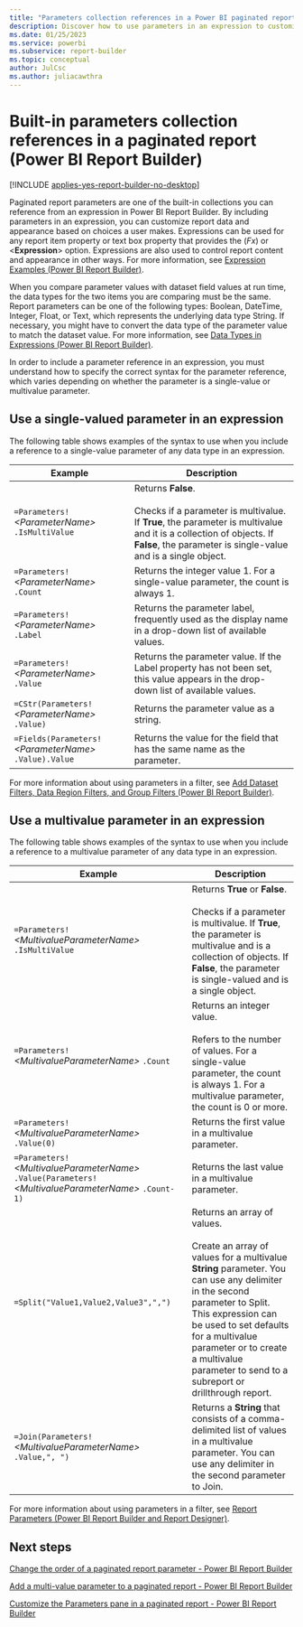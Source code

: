 ```yaml
---
title: "Parameters collection references in a Power BI paginated report | Microsoft Docs"
description: Discover how to use parameters in an expression to customize paginated report data and appearance based on user choices in Power BI Report Builder. 
ms.date: 01/25/2023
ms.service: powerbi
ms.subservice: report-builder
ms.topic: conceptual
author: JulCsc
ms.author: juliacawthra
---
```

# Built-in parameters collection references in a paginated report (Power BI Report Builder)

[!INCLUDE [applies-yes-report-builder-no-desktop](../../includes/applies-yes-report-builder-no-desktop.md)]

  Paginated report parameters are one of the built-in collections you can reference from an expression in Power BI Report Builder. By including parameters in an expression, you can customize report data and appearance based on choices a user makes. Expressions can be used for any report item property or text box property that provides the (*Fx*) or \<**Expression**> option. Expressions are also used to control report content and appearance in other ways. For more information, see [Expression Examples &#40;Power BI Report Builder&#41;](/sql/reporting-services/report-design/expression-examples-report-builder-and-ssrs).  
  
 When you compare parameter values with dataset field values at run time, the data types for the two items you are comparing must be the same. Report parameters can be one of the following types: Boolean, DateTime, Integer, Float, or Text, which represents the underlying data type String. If necessary, you might have to convert the data type of the parameter value to match the dataset value. For more information, see [Data Types in Expressions &#40;Power BI Report Builder&#41;](/sql/reporting-services/report-design/data-types-in-expressions-report-builder-and-ssrs).  
  
 In order to include a parameter reference in an expression, you must understand how to specify the correct syntax for the parameter reference, which varies depending on whether the parameter is a single-value or multivalue parameter.  
 
##  <a name="Single"></a> Use a single-valued parameter in an expression  
 The following table shows examples of the syntax to use when you include a reference to a single-value parameter of any data type in an expression.  
  
|Example|Description|  
|-------------|-----------------|  
|`=Parameters!` *\<ParameterName>* `.IsMultiValue`|Returns **False**.<br /><br /> Checks if a parameter is multivalue. If **True**, the parameter is multivalue and it is a collection of objects. If **False**, the parameter is single-value and is a single object.|  
|`=Parameters!` *\<ParameterName>* `.Count`|Returns the integer value 1. For a single-value parameter, the count is always 1.|  
|`=Parameters!` *\<ParameterName>* `.Label`|Returns the parameter label, frequently used as the display name in a drop-down list of available values.|  
|`=Parameters!` *\<ParameterName>* `.Value`|Returns the parameter value. If the Label property has not been set, this value appears in the drop-down list of available values.|  
|`=CStr(Parameters!`  *\<ParameterName>* `.Value)`|Returns the parameter value as a string.|  
|`=Fields(Parameters!` *\<ParameterName>* `.Value).Value`|Returns the value for the field that has the same name as the parameter.|  
  
 For more information about using parameters in a filter, see [Add Dataset Filters, Data Region Filters, and Group Filters &#40;Power BI Report Builder&#41;](/sql/reporting-services/report-design/add-dataset-filters-data-region-filters-and-group-filters).  
  
##  <a name="Multi"></a> Use a multivalue parameter in an expression  
 The following table shows examples of the syntax to use when you include a reference to a multivalue parameter of any data type in an expression.  
  
|Example|Description|  
|-------------|-----------------|  
|`=Parameters!` *\<MultivalueParameterName>* `.IsMultiValue`|Returns **True** or **False**.<br /><br /> Checks if a parameter is multivalue. If **True**, the parameter is multivalue and is a collection of objects. If **False**, the parameter is single-valued and is a single object.|  
|`=Parameters!` *\<MultivalueParameterName>* `.Count`|Returns an integer value.<br /><br /> Refers to the number of values. For a single-value parameter, the count is always 1. For a multivalue parameter, the count is 0 or more.|  
|`=Parameters!` *\<MultivalueParameterName>* `.Value(0)`|Returns the first value in a multivalue parameter.|  
|`=Parameters!` *\<MultivalueParameterName>* `.Value(Parameters!` *\<MultivalueParameterName>* `.Count-1)`|Returns the last value in a multivalue parameter.|  
|`=Split("Value1,Value2,Value3",",")`|Returns an array of values.<br /><br /> Create an array of values for a multivalue **String** parameter. You can use any delimiter in the second parameter to Split. This expression can be used to set defaults for a multivalue parameter or to create a multivalue parameter to send to a subreport or drillthrough report.|  
|`=Join(Parameters!` *\<MultivalueParameterName>* `.Value,", ")`|Returns a **String** that consists of a comma-delimited list of values in a multivalue parameter. You can use any delimiter in the second parameter to Join.|  
  
 For more information about using parameters in a filter, see [Report Parameters &#40;Power BI Report Builder and Report Designer&#41;](report-builder-parameters.md).  
  
## Next steps
[Change the order of a paginated report parameter - Power BI Report Builder](change-order-report-parameter-report-builder.md)

[Add a multi-value parameter to a paginated report - Power BI Report Builder](customize-parameters-pane-report-builder.md)

[Customize the Parameters pane in a paginated report - Power BI Report Builder](customize-parameters-pane-report-builder.md)
